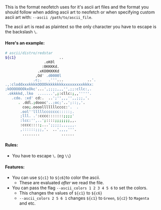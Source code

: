This is the format neofetch uses for it's ascii art files and the format you should follow when adding ascii art to neofetch or when specifying custom ascii art with: `--ascii /path/to/ascii_file`.

The ascii art is read as plaintext so the only character you have to escape is the backslash `\`.

#### Here's an example:

```sh
# ascii/distro/redstar
${c1}                    ..
                  .oK0l
                 :0KKKKd.
               .xKO0KKKKd
              ,Od' .d0000l
             .c;.   .'''...           ..'.
.,:cloddxxxkkkkOOOOkkkkkkkkxxxxxxxxxkkkx:
;kOOOOOOOkxOkc'...',;;;;,,,'',;;:cllc:,.
 .okkkkd,.lko  .......',;:cllc:;,,'''''.
   .cdo. :xd' cd:.  ..';'',,,'',,;;;,'.
      . .ddl.;doooc'..;oc;'..';::;,'.
        coo;.oooolllllllcccc:'.  .
       .ool''lllllccccccc:::::;.
       ;lll. .':cccc:::::::;;;;'
       :lcc:'',..';::::;;;;;;;,,.
       :cccc::::;...';;;;;,,,,,,.
       ,::::::;;;,'.  ..',,,,'''.
        ........          ......
```

#### Rules:

- You have to escape `\`. (eg `\\`)

#### Features:

- You can use `${c1}` to `${c6}`to color the ascii.
    - These are evaluated *after* we read the file.
- You can pass the flag `--ascii_colors 1 2 3 4 5 6` to set the colors.
    - This changes the values of `${c1}` to `${c6}`
    - `--ascii_colors 2 5 6 1` changes `${c1}` to `Green`, `${c2}` to `Magenta` and etc.

